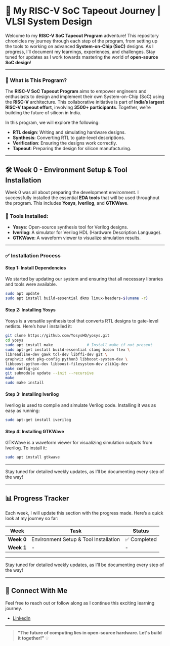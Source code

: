 
# 🚀 My RISC-V SoC Tapeout Journey | VLSI System Design

Welcome to my **RISC-V SoC Tapeout Program** adventure! This repository chronicles my journey through each step of the program, from setting up the tools to working on advanced **System-on-Chip (SoC)** designs. As I progress, I’ll document my learnings, experiences, and challenges. Stay tuned for updates as I work towards mastering the world of **open-source SoC design**!  

---

### 🌱 What is This Program?

The **RISC-V SoC Tapeout Program** aims to empower engineers and enthusiasts to design and implement their own System-on-Chip (SoC) using the **RISC-V** architecture. This collaborative initiative is part of **India’s largest RISC-V tapeout effort**, involving **3500+ participants**. Together, we’re building the future of silicon in India.

In this program, we will explore the following:
- **RTL design**: Writing and simulating hardware designs.
- **Synthesis**: Converting RTL to gate-level descriptions.
- **Verification**: Ensuring the designs work correctly.
- **Tapeout**: Preparing the design for silicon manufacturing.

---

## 🛠️ Week 0 - Environment Setup & Tool Installation

Week 0 was all about preparing the development environment. I successfully installed the essential **EDA tools** that will be used throughout the program. This includes **Yosys**, **Iverilog**, and **GTKWave**.

### 🔧 Tools Installed:

- **Yosys**: Open-source synthesis tool for Verilog designs.
- **Iverilog**: A simulator for Verilog HDL (Hardware Description Language).
- **GTKWave**: A waveform viewer to visualize simulation results.

---

### ✅ Installation Process

#### **Step 1**: Install Dependencies
We started by updating our system and ensuring that all necessary libraries and tools were available.

```bash
sudo apt update
sudo apt install build-essential dkms linux-headers-$(uname -r)
````

#### **Step 2**: Installing Yosys

Yosys is a versatile synthesis tool that converts RTL designs to gate-level netlists. Here’s how I installed it:

```bash
git clone https://github.com/YosysHQ/yosys.git
cd yosys
sudo apt install make               # Install make if not present
sudo apt-get install build-essential clang bison flex \
libreadline-dev gawk tcl-dev libffi-dev git \
graphviz xdot pkg-config python3 libboost-system-dev \
libboost-python-dev libboost-filesystem-dev zlib1g-dev
make config-gcc
git submodule update --init --recursive
make
sudo make install
```

#### **Step 3**: Installing Iverilog

Iverilog is used to compile and simulate Verilog code. Installing it was as easy as running:

```bash
sudo apt-get install iverilog
```

#### **Step 4**: Installing GTKWave

GTKWave is a waveform viewer for visualizing simulation outputs from Iverilog. To install it:

```bash
sudo apt install gtkwave
```

---

Stay tuned for detailed weekly updates, as I’ll be documenting every step of the way!


---

## 📊 Progress Tracker

Each week, I will update this section with the progress made. Here’s a quick look at my journey so far:

| Week       | Task                                  | Status        |
| ---------- | ------------------------------------- | ------------- |
| **Week 0** | Environment Setup & Tool Installation | ✅ Completed   |
| **Week 1** | -         | - |

---

Stay tuned for detailed weekly updates, as I’ll be documenting every step of the way!

---

## 🔗 Connect With Me

Feel free to reach out or follow along as I continue this exciting learning journey.


* [LinkedIn](https://in.linkedin.com/in/dhyan-mehta-7695912b3)

---

> **"The future of computing lies in open-source hardware. Let's build it together!"** 💡
